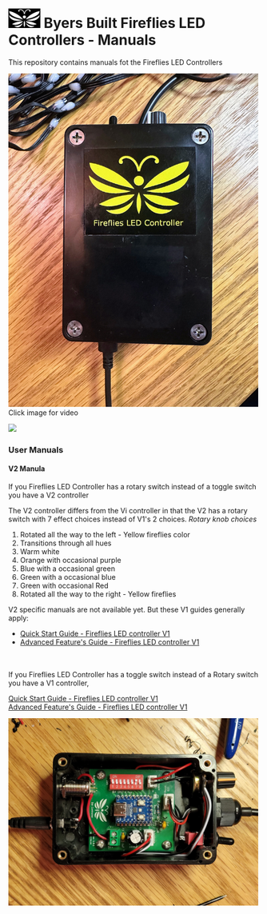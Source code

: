 # <img src="/assets/Firefly_basic_logo.png" width="64"> Byers Built Fireflies LED Controllers - Manuals
This repository contains manuals fot the Fireflies LED Controllers

<img src="assets/Fireflies_box_with _logo.jpg" width="500">
<br>
Click image for video

[<img src="/assets/20240608_155041.jpg" width="500">](https://photos.app.goo.gl/UaPuwaba9bqjVWHB6)

### User Manuals

#### V2 Manula
If you Fireflies LED Controller has a rotary switch instead of a toggle switch you have a V2 controller

The V2 controller differs from the Vi controller in that the V2 has a rotary switch with 7 effect choices instead of V1's 2 choices.
*Rotary knob choices*
1. Rotated all the way to the left - Yellow fireflies color
2. Transitions through all hues
3. Warm white
4. Orange with occasional purple
5. Blue with a occasional green
6. Green with a occasional blue
7. Green with occasional Red
8. Rotated all the way to the right - Yellow fireflies

V2 specific manuals are not available yet. But these V1 guides generally apply:

* [Quick Start Guide - Fireflies LED controller V1](/user_manuals/Fireflies_controller_std_v1.md)
* [Advanced Feature's Guide - Fireflies LED controller V1](user_manuals/v1_advanced_features.md)
<br>
<br>
If you Fireflies LED Controller has a toggle switch instead of a Rotary switch you have a V1 controller,

[Quick Start Guide - Fireflies LED controller V1](/user_manuals/Fireflies_controller_std_v1.md)
<br>
[Advanced Feature's Guide - Fireflies LED controller V1](user_manuals/v1_advanced_features.md)

[<img src="/assets/Fireflies_std_vi_open_controller.jpg" width="500">](/user_manuals/Fireflies_controller_std_v1.md)
